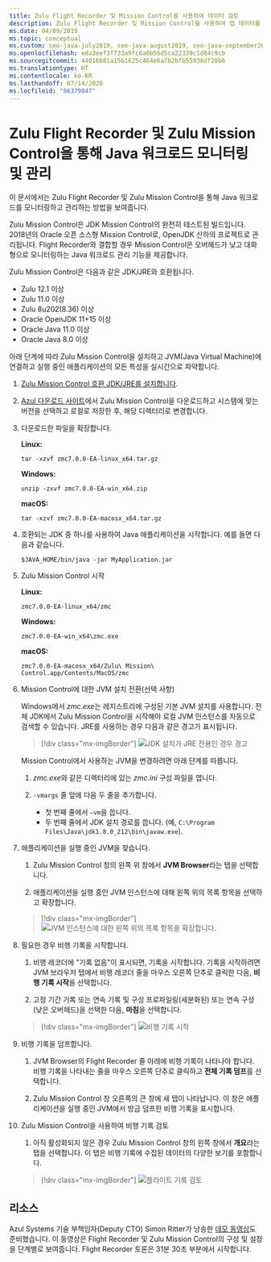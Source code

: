 ```yaml
---
title: Zulu Flight Recorder 및 Mission Control을 사용하여 데이터 검토
description: Zulu Flight Recorder 및 Mission Control을 사용하여 앱 데이터를 수집하고 검토하기 위한 지침입니다.
ms.date: 04/09/2019
ms.topic: conceptual
ms.custom: seo-java-july2019, seo-java-august2019, seo-java-september2019, devx-track-java
ms.openlocfilehash: eda3eef3f733a9fc6a0b56d5ca22339c1d84c9cb
ms.sourcegitcommit: 44016b81a15b1625c464e6a7b2bfb55938df20b6
ms.translationtype: HT
ms.contentlocale: ko-KR
ms.lasthandoff: 07/14/2020
ms.locfileid: "86379847"
---
```

# <a name="monitor-and-manage-java-workloads-with-zulu-flight-recorder-and-zulu-mission-control"></a>Zulu Flight Recorder 및 Zulu Mission Control을 통해 Java 워크로드 모니터링 및 관리

이 문서에서는 Zulu Flight Recorder 및 Zulu Mission Control을 통해 Java 워크로드를 모니터링하고 관리하는 방법을 보여줍니다.

Zulu Mission Control은 JDK Mission Control의 완전히 테스트된 빌드입니다. 2018년의 Oracle 오픈 소스형 Mission Control로, OpenJDK 산하의 프로젝트로 관리됩니다. Flight Recorder와 결합할 경우 Mission Control은 오버헤드가 낮고 대화형으로 모니터링하는 Java 워크로드 관리 기능을 제공합니다.

Zulu Mission Control은 다음과 같은 JDK/JRE와 호환됩니다.

* Zulu 12.1 이상
* Zulu 11.0 이상
* Zulu 8u202(8.36) 이상
* Oracle OpenJDK 11+15 이상
* Oracle Java 11.0 이상
* Oracle Java 8.0 이상

아래 단계에 따라 Zulu Mission Control을 설치하고 JVM(Java Virtual Machine)에 연결하고 실행 중인 애플리케이션의 모든 특성을 실시간으로 파악합니다.

1. [Zulu Mission Control 호환 JDK/JRE를 설치합니다](java-jdk-install.md).

2. [Azul 다운로드 사이트](https://www.azul.com/products/zulu-mission-control/)에서 Zulu Mission Control을 다운로드하고 시스템에 맞는 버전을 선택하고 로컬로 저장한 후, 해당 디렉터리로 변경합니다.

3. 다운로드한 파일을 확장합니다.

    **Linux:**

    ```cli
    tar -xzvf zmc7.0.0-EA-linux_x64.tar.gz
    ```

    **Windows:**

    ```cli
    unzip -zxvf zmc7.0.0-EA-win_x64.zip
    ```

    **macOS:**

    ```cli
    tar -xzvf zmc7.0.0-EA-macosx_x64.tar.gz
    ```

4. 호환되는 JDK 중 하나를 사용하여 Java 애플리케이션을 시작합니다. 예를 들면 다음과 같습니다.

    ```cli
    $JAVA_HOME/bin/java -jar MyApplication.jar
    ```

5. Zulu Mission Control 시작

    **Linux:**

    ```cli
    zmc7.0.0-EA-linux_x64/zmc
    ```

    **Windows:**

    ```cli
    zmc7.0.0-EA-win_x64\zmc.exe
    ```

    **macOS:**

    ```cli
    zmc7.0.0-EA-macosx_x64/Zulu\ Mission\ Control.app/Contents/MacOS/zmc
    ```

6. Mission Control에 대한 JVM 설치 전환(선택 사항)

    Windows에서 *zmc.exe*는 레지스트리에 구성된 기본 JVM 설치를 사용합니다. 전체 JDK에서 Zulu Mission Control을 시작해야 로컬 JVM 인스턴스를 자동으로 검색할 수 있습니다. JRE를 사용하는 경우 다음과 같은 경고가 표시됩니다.

    > [!div class="mx-imgBorder"]
    ![JDK 설치가 JRE 전용인 경우 경고](media/jfr-jre-warning-message.png)

    Mission Control에서 사용하는 JVM을 변경하려면 아래 단계를 따릅니다.

    1. *zmc.exe*와 같은 디렉터리에 있는 *zmc.ini* 구성 파일을 엽니다.

    2. `-vmargs` 줄 앞에 다음 두 줄을 추가합니다.

        * 첫 번째 줄에서 `–vm`을 씁니다.
        * 두 번째 줄에서 JDK 설치 경로를 씁니다. (예, `C:\Program Files\Java\jdk1.8.0_212\bin\javaw.exe`).

7. 애플리케이션을 실행 중인 JVM을 찾습니다.

    1. Zulu Mission Control 창의 왼쪽 위 창에서 **JVM Browser**라는 탭을 선택합니다.

    2. 애플리케이션을 실행 중인 JVM 인스턴스에 대해 왼쪽 위의 목록 항목을 선택하고 확장합니다.

    > [!div class="mx-imgBorder"]
    ![JVM 인스턴스에 대한 왼쪽 위의 목록 항목을 확장합니다.](media/jfr-jvm-instance-dashboard.png)

8. 필요한 경우 비행 기록을 시작합니다.

    1. 비행 레코더에 "기록 없음"이 표시되면, 기록을 시작합니다. 기록을 시작하려면 JVM 브라우저 탭에서 비행 레코더 줄을 마우스 오른쪽 단추로 클릭한 다음, **비행 기록 시작**을 선택합니다.

    2. 고정 기간 기록 또는 연속 기록 및 구성 프로파일링(세분화된) 또는 연속 구성(낮은 오버헤드)을 선택한 다음, **마침**을 선택합니다.

    > [!div class="mx-imgBorder"]
    ![비행 기록 시작](media/jfr-start-flight-recording.png)

9. 비행 기록을 덤프합니다.

    1. JVM Browser의 Flight Recorder 줄 아래에 비행 기록이 나타나야 합니다. 비행 기록을 나타내는 줄을 마우스 오른쪽 단추로 클릭하고 **전체 기록 덤프**를 선택합니다.

    2. Zulu Mission Control 창 오른쪽의 큰 창에 새 탭이 나타납니다. 이 창은 애플리케이션을 실행 중인 JVM에서 방금 덤프한 비행 기록을 표시합니다.

10. Zulu Mission Control을 사용하여 비행 기록 검토
    1. 아직 활성화되지 않은 경우 Zulu Mission Control 창의 왼쪽 창에서 **개요**라는 탭을 선택합니다. 이 탭은 비행 기록에 수집된 데이터의 다양한 보기를 포함합니다.

    > [!div class="mx-imgBorder"]
    ![플라이트 기록 검토](media/jfr-zulu-mission-control-data.png)

## <a name="resources"></a>리소스

Azul Systems 기술 부책임자(Deputy CTO) Simon Ritter가 낭송한 [데모 동영상](https://www.azul.com/presentation/azul-webinar-open-source-flight-recorder-and-mission-control-managing-and-measuring-openjdk-8-performance/)도 준비했습니다. 이 동영상은 Flight Recorder 및 Zulu Mission Control의 구성 및 설정을 단계별로 보여줍니다. Flight Recorder 토론은 31분 30초 부분에서 시작합니다.
